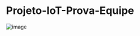 # Projeto-IoT-Prova-Equipe
![image](https://user-images.githubusercontent.com/110207360/193377011-e78a9775-221d-4373-bcb0-2f438e7c69d3.png)
